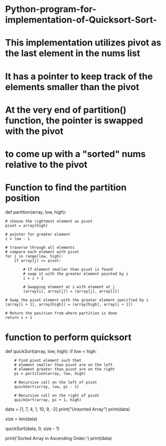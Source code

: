 # Python-program-for-implementation-of-Quicksort-Sort-
# This implementation utilizes pivot as the last element in the nums list
# It has a pointer to keep track of the elements smaller than the pivot
# At the very end of partition() function, the pointer is swapped with the pivot
# to come up with a "sorted" nums relative to the pivot


# Function to find the partition position
def partition(array, low, high):

	# choose the rightmost element as pivot
	pivot = array[high]

	# pointer for greater element
	i = low - 1

	# traverse through all elements
	# compare each element with pivot
	for j in range(low, high):
		if array[j] <= pivot:

			# If element smaller than pivot is found
			# swap it with the greater element pointed by i
			i = i + 1

			# Swapping element at i with element at j
			(array[i], array[j]) = (array[j], array[i])

	# Swap the pivot element with the greater element specified by i
	(array[i + 1], array[high]) = (array[high], array[i + 1])

	# Return the position from where partition is done
	return i + 1

# function to perform quicksort


def quickSort(array, low, high):
	if low < high:

		# Find pivot element such that
		# element smaller than pivot are on the left
		# element greater than pivot are on the right
		pi = partition(array, low, high)

		# Recursive call on the left of pivot
		quickSort(array, low, pi - 1)

		# Recursive call on the right of pivot
		quickSort(array, pi + 1, high)


data = [1, 7, 4, 1, 10, 9, -2]
print("Unsorted Array")
print(data)

size = len(data)

quickSort(data, 0, size - 1)

print('Sorted Array in Ascending Order:')
print(data)
